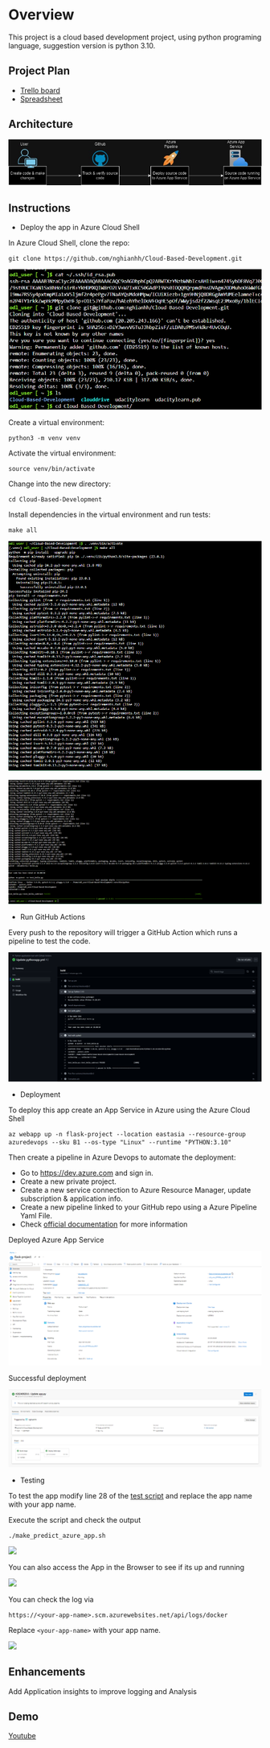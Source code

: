 # Overview

This project is a cloud based development project, using python programing language, suggestion version is python 3.10.

## Project Plan

* [Trello board](https://trello.com/b/ZhLaXWJ0/Udacity-Cloud-Devops-2)
* [Spreadsheet](https://github.com/nghianhh/Cloud-Based-Development/blob/main/Udacity-Cloud-Devops-2-spreadsheet.xlsx)

## Architecture

![](https://raw.githubusercontent.com/nghianhh/Cloud-Based-Development/main/Screenshots/Architecture.jpg)

## Instructions

* Deploy the app in Azure Cloud Shell

In Azure Cloud Shell, clone the repo:
```
git clone https://github.com/nghianhh/Cloud-Based-Development.git
```
![](https://raw.githubusercontent.com/nghianhh/Cloud-Based-Development/main/Screenshots/Project_Clone.png)

Create a virtual environment:
```
python3 -m venv venv
```
Activate the virtual environment:
```
source venv/bin/activate
```
Change into the new directory:
```
cd Cloud-Based-Development
```
Install dependencies in the virtual environment and run tests:
```
make all
```

![](https://raw.githubusercontent.com/nghianhh/Cloud-Based-Development/main/Screenshots/Make_All_1.png)

![](https://raw.githubusercontent.com/nghianhh/Cloud-Based-Development/main/Screenshots/Make_All_2.png)

* Run GitHub Actions

Every push to the repository will trigger a GitHub Action which runs a pipeline to test the code.

![](https://raw.githubusercontent.com/nghianhh/Cloud-Based-Development/main/Screenshots/Github_Action_Build.png)

* Deployment

To deploy this app create an App Service in Azure using the Azure Cloud Shell
```
az webapp up -n flask-project --location eastasia --resource-group azuredevops --sku B1 --os-type "Linux" --runtime "PYTHON:3.10"

```

Then create a pipeline in Azure Devops to automate the deployment:

* Go to https://dev.azure.com and sign in.
* Create a new private project. 
* Create a new service connection to Azure Resource Manager, update subscription & application info.
* Create a new pipeline linked to your GitHub repo using a Azure Pipeline Yaml File.
* Check [official documentation](https://docs.microsoft.com/en-us/azure/devops/pipelines/ecosystems/python-webapp?view=azure-devops) for more information 

Deployed Azure App Service

![](https://raw.githubusercontent.com/nghianhh/Cloud-Based-Development/main/Screenshots/Azure_App_Service.png)

Successful deployment

![](https://raw.githubusercontent.com/nghianhh/Cloud-Based-Development/main/Screenshots/Success_Deployment.png)

* Testing

To test the app modify line 28 of the [test script](./make_predict_azure_app.sh) and replace the app name with your app name.

Execute the script and check the output
```
./make_predict_azure_app.sh     
````

![](https://raw.githubusercontent.com/nghianhh/Cloud-Based-Development/main/Screenshots/Make_Predict.png)

You can also access the App in the Browser to see if its up and running

![](https://raw.githubusercontent.com/nghianhh/Cloud-Based-Development/main/Screenshots/Running_App_Service.png)

You can check the log via 

```
https://<your-app-name>.scm.azurewebsites.net/api/logs/docker
```

Replace ```<your-app-name>``` with your app name.

![](https://raw.githubusercontent.com/nghianhh/Cloud-Based-Development/main/Screenshots/App_Service_Log.png)

## Enhancements

Add Application insights to improve logging and Analysis

## Demo 

[Youtube](https://www.youtube.com/watch?v=AMOGLhTna2A&ab_channel=NguyenNghia)



